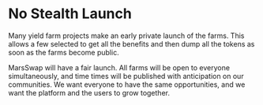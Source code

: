 # No Stealth Launch

Many yield farm projects make an early private launch of the farms. This allows a few selected to get all the benefits and then dump all the tokens as soon as the farms become public.

MarsSwap will have a fair launch. All farms will be open to everyone simultaneously, and time times will be published with anticipation on our communities. We want everyone to have the same opportunities, and we want the platform and the users to grow together.

